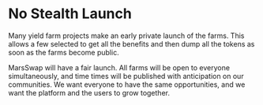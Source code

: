 # No Stealth Launch

Many yield farm projects make an early private launch of the farms. This allows a few selected to get all the benefits and then dump all the tokens as soon as the farms become public.

MarsSwap will have a fair launch. All farms will be open to everyone simultaneously, and time times will be published with anticipation on our communities. We want everyone to have the same opportunities, and we want the platform and the users to grow together.

